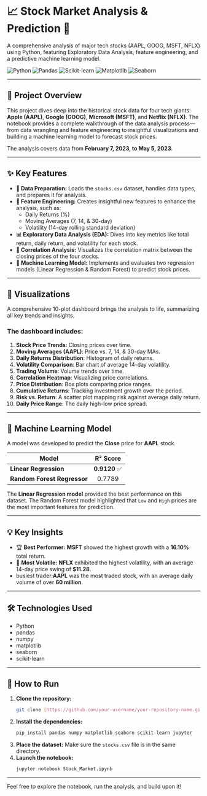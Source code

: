 # 📈 Stock Market Analysis & Prediction 🚀

A comprehensive analysis of major tech stocks (AAPL, GOOG, MSFT, NFLX) using Python, featuring Exploratory Data Analysis, feature engineering, and a predictive machine learning model.

![Python](https://img.shields.io/badge/Python-3776AB?style=for-the-badge&logo=python&logoColor=white)
![Pandas](https://img.shields.io/badge/Pandas-2C2D72?style=for-the-badge&logo=pandas&logoColor=white)
![Scikit-learn](https://img.shields.io/badge/scikit--learn-%23F7931E.svg?style=for-the-badge&logo=scikit-learn&logoColor=white)
![Matplotlib](https://img.shields.io/badge/Matplotlib-%23ffffff.svg?style=for-the-badge&logo=Matplotlib&logoColor=black)
![Seaborn](https://img.shields.io/badge/Seaborn-%23ffffff.svg?style=for-the-badge&logo=seaborn&logoColor=black)

---

## 🌟 Project Overview

This project dives deep into the historical stock data for four tech giants: **Apple (AAPL)**, **Google (GOOG)**, **Microsoft (MSFT)**, and **Netflix (NFLX)**. The notebook provides a complete walkthrough of the data analysis process—from data wrangling and feature engineering to insightful visualizations and building a machine learning model to forecast stock prices.

The analysis covers data from **February 7, 2023, to May 5, 2023**.

---

## ✨ Key Features

-   **🧹 Data Preparation:** Loads the `stocks.csv` dataset, handles data types, and prepares it for analysis.
-   **🔧 Feature Engineering:** Creates insightful new features to enhance the analysis, such as:
    -   Daily Returns (%)
    -   Moving Averages (7, 14, & 30-day)
    -   Volatility (14-day rolling standard deviation)
-   **📊 Exploratory Data Analysis (EDA):** Dives into key metrics like total return, daily return, and volatility for each stock.
-   **🔗 Correlation Analysis:** Visualizes the correlation matrix between the closing prices of the four stocks.
-   **🤖 Machine Learning Model:** Implements and evaluates two regression models (Linear Regression & Random Forest) to predict stock prices.

---

## 🎨 Visualizations

A comprehensive 10-plot dashboard brings the analysis to life, summarizing all key trends and insights.


### The dashboard includes:
1.  **Stock Price Trends**: Closing prices over time.
2.  **Moving Averages (AAPL)**: Price vs. 7, 14, & 30-day MAs.
3.  **Daily Returns Distribution**: Histogram of daily returns.
4.  **Volatility Comparison**: Bar chart of average 14-day volatility.
5.  **Trading Volume**: Volume trends over time.
6.  **Correlation Heatmap**: Visualizing price correlations.
7.  **Price Distribution**: Box plots comparing price ranges.
8.  **Cumulative Returns**: Tracking investment growth over the period.
9.  **Risk vs. Return**: A scatter plot mapping risk against average daily return.
10. **Daily Price Range**: The daily high-low price spread.

---

## 🧠 Machine Learning Model

A model was developed to predict the **Close** price for **AAPL** stock.

| Model                     | R² Score |
| ------------------------- | :------: |
| **Linear Regression** | **0.9120** ✅ |
| **Random Forest Regressor** | 0.7789   |

The **Linear Regression model** provided the best performance on this dataset. The Random Forest model highlighted that `Low` and `High` prices are the most important features for prediction.

---

## 💡 Key Insights

-   🏆 **Best Performer:** **MSFT** showed the highest growth with a **16.10%** total return.
-   🎢 **Most Volatile:** **NFLX** exhibited the highest volatility, with an average 14-day price swing of **$11.28**.
-    busiest trader:**AAPL** was the most traded stock, with an average daily volume of over **60 million**.

---

## 🛠️ Technologies Used

* Python
* pandas
* numpy
* matplotlib
* seaborn
* scikit-learn

---

## 🚀 How to Run

1.  **Clone the repository:**
    ```sh
    git clone [https://github.com/your-username/your-repository-name.git](https://github.com/your-username/your-repository-name.git)
    ```
2.  **Install the dependencies:**
    ```sh
    pip install pandas numpy matplotlib seaborn scikit-learn jupyter
    ```
3.  **Place the dataset:** Make sure the `stocks.csv` file is in the same directory.
4.  **Launch the notebook:**
    ```sh
    jupyter notebook Stock_Market.ipynb
    ```

---

Feel free to explore the notebook, run the analysis, and build upon it!

